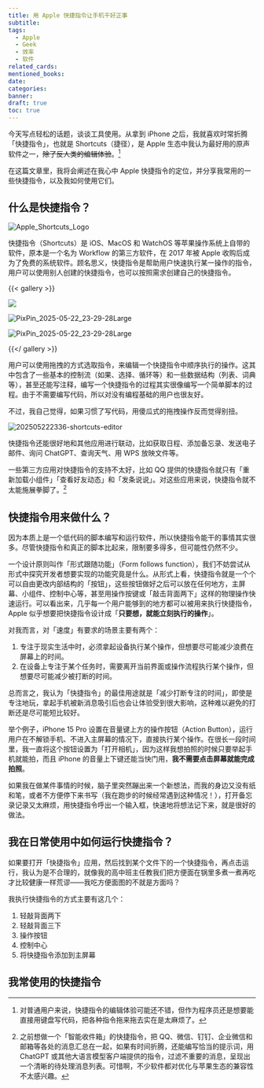 ```yaml
---
title: 用 Apple 快捷指令让手机干好正事
subtitle: 
tags:
  - Apple
  - Geek
  - 效率
  - 软件
related_cards: 
mentioned_books: 
date: 
categories: 
banner: 
draft: true
toc: true
---
```


今天写点轻松的话题，谈谈工具使用。从拿到 iPhone 之后，我就喜欢时常折腾「快捷指令」，也就是 Shortcuts（捷径），是 Apple 生态中我认为最好用的原声软件之一，~~除了反人类的编辑体验~~。[^1]

在这篇文章里，我将会阐述在我心中 Apple 快捷指令的定位，并分享我常用的一些快捷指令，以及我如何使用它们。<!--more-->

## 什么是快捷指令？

![Apple_Shortcuts_Logo](https://image.guhub.cn//uPic/Apple_Shortcuts_Logo.jpg)

快捷指令（Shortcuts）是 iOS、MacOS 和 WatchOS 等苹果操作系统上自带的软件，原本是一个名为 Workflow 的第三方软件，在 2017 年被 Apple 收购后成为了免费的系统软件。顾名思义，快捷指令是帮助用户快速执行某一操作的指令，用户可以使用别人创建的快捷指令，也可以按照需求创建自己的快捷指令。

{{< gallery >}}

![](https://image.guhub.cn//uPic/Screenshot%202025-05-22%20at%2023.29.41%20Large.jpeg)

![PixPin_2025-05-22_23-29-28Large](https://image.guhub.cn//uPic/New%20Note%20Large.jpeg)

![PixPin_2025-05-22_23-29-28Large](https://image.guhub.cn//uPic/PixPin_2025-05-22_23-29-28%20Large.jpeg)

{{</ gallery >}}

用户可以使用拖拽的方式选取指令，来编辑一个快捷指令中顺序执行的操作。这其中包含了一些基本的控制流（如果、选择、循环等）和一些数据结构（列表、词典等），甚至还能写注释，编写一个快捷指令的过程其实很像编写一个简单脚本的过程。由于不需要编写代码，所以对没有编程基础的用户也很友好。

不过，我自己觉得，如果习惯了写代码，用傻瓜式的拖拽操作反而觉得别扭。

![202505222336-shortcuts-editor](https://image.guhub.cn//uPic/202505222336-shortcuts-editor.jpeg)

快捷指令还能很好地和其他应用进行联动，比如获取日程、添加备忘录、发送电子邮件、询问 ChatGPT、查询天气、用 WPS 放映文件等。

一些第三方应用对快捷指令的支持不太好，比如 QQ 提供的快捷指令就只有「重新加载小组件」「查看好友动态」和「发条说说」。对这些应用来说，快捷指令就不太能施展拳脚了。[^2]

## 快捷指令用来做什么？

因为本质上是一个低代码的脚本编写和运行软件，所以快捷指令能干的事情其实很多。尽管快捷指令和真正的脚本比起来，限制要多得多，但可能性仍然不少。

一个设计原则叫作「形式跟随功能」（Form follows function），我们不妨尝试从形式中探究开发者想要实现的功能究竟是什么。从形式上看，快捷指令就是一个个可以自由更改内部结构的「按钮」，这些按钮做好之后可以放在任何地方，主屏幕、小组件、控制中心等，甚至用操作按键或「敲击背面两下」这样的物理操作快速运行。可以看出来，几乎每一个用户能够到的地方都可以被用来执行快捷指令，Apple 似乎想要把快捷指令设计成「**只要想，就能立刻执行的操作**」。

对我而言，对「速度」有要求的场景主要有两个：

1. 专注于现实生活中时，必须拿起设备执行某个操作，但想要尽可能减少浪费在屏幕上的时间。
2. 在设备上专注于某个任务时，需要离开当前界面或操作流程执行某个操作，但想要尽可能减少被打断的时间。

总而言之，我认为「快捷指令」的最佳用途就是「减少打断专注的时间」，即使是专注地玩，拿起手机被新消息吸引后也会让体验受到很大影响，这种难以避免的打断还是尽可能短比较好。

举个例子，iPhone 15 Pro 设置在音量键上方的操作按钮（Action Button），运行用户在不解锁手机、不进入主屏幕的情况下，直接执行某个操作。在很长一段时间里，我一直将这个按钮设置为「打开相机」，因为这样我想拍照的时候只要举起手机就能拍，而且 iPhone 的音量上下键还能当快门用，**我不需要点击屏幕就能完成拍照**。

如果我在做某件事情的时候，脑子里突然蹦出来一个新想法，而我的身边又没有纸和笔，或者不方便停下来书写（我在跑步的时候经常遇到这种情况！），打开备忘录记录又太麻烦，用快捷指令呼出一个输入框，快速地将想法记下来，就是很好的做法。

## 我在日常使用中如何运行快捷指令？

如果要打开「快捷指令」应用，然后找到某个文件下的一个快捷指令，再点击运行，我认为是不合理的，就像我的高中班主任教我们把方便面在锅里多煮一煮再吃才比较健康一样荒谬——我吃方便面图的不就是方面吗？

我执行快捷指令的方式主要有这几个：

1. 轻敲背面两下
2. 轻敲背面三下
3. 操作按钮
4. 控制中心
5. 将快捷指令添加到主屏幕



## 我常使用的快捷指令

[^1]: 对普通用户来说，快捷指令的编辑体验可能还不错，但作为程序员还是想要能直接用键盘写代码，把各种指令拖来拖去实在是太麻烦了。
[^2]: 之前想做一个「智能收件箱」的快捷指令，把 QQ、微信、钉钉、企业微信和邮箱等各处的消息汇总在一起，如果有时间折腾，还能编写恰当的提示词，用 ChatGPT 或其他大语言模型客户端提供的指令，过滤不重要的消息，呈现出一个清晰的待处理消息列表。可惜啊，不少软件都对优化与苹果生态的兼容性不太感兴趣。